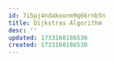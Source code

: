 ```yaml
---
id: 7i5pj4ndakoonm9q66rnb5n
title: Dijkstras Algorithm
desc: ''
updated: 1733168186530
created: 1733168186530
---
```


